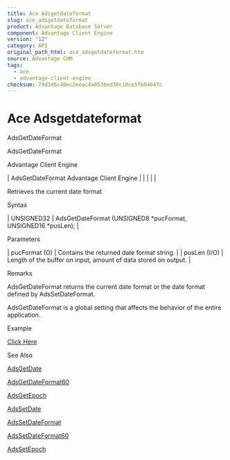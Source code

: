 ```yaml
---
title: Ace Adsgetdateformat
slug: ace_adsgetdateformat
product: Advantage Database Server
component: Advantage Client Engine
version: "12"
category: API
original_path_html: ace_adsgetdateformat.htm
source: Advantage CHM
tags:
  - ace
  - advantage-client-engine
checksum: 79d3d6c40ec2eeac4a053bed38c10ce5fb04647c
---
```


# Ace Adsgetdateformat

AdsGetDateFormat

AdsGetDateFormat

Advantage Client Engine

| AdsGetDateFormat  Advantage Client Engine |  |  |  |  |

Retrieves the current date format

Syntax

| UNSIGNED32 | AdsGetDateFormat (UNSIGNED8 \*pucFormat,  UNSIGNED16 \*pusLen); |

Parameters

| pucFormat (O) | Contains the returned date format string. |
| pusLen (I/O) | Length of the buffer on input, amount of data stored on output. |

Remarks

AdsGetDateFormat returns the current date format or the date format defined by AdsSetDateFormat.

AdsGetDateFormat is a global setting that affects the behavior of the entire application.

Example

[Click Here](ace_examples.md#adsgetdateformatexample)

See Also

[AdsGetDate](ace_adsgetdate.md)

[AdsGetDateFormat60](ace_adsgetdateformat60.md)

[AdsGetEpoch](ace_adsgetepoch.md)

[AdsSetDate](ace_adssetdate.md)

[AdsSetDateFormat](ace_adssetdateformat.md)

[AdsSetDateFormat60](ace_adssetdateformat60.md)

[AdsSetEpoch](ace_adssetepoch.md)
